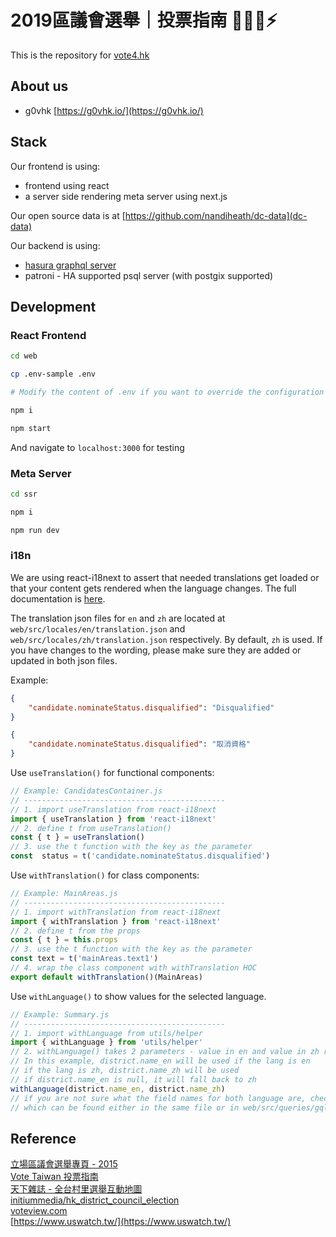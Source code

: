 # 2019區議會選舉｜投票指南 ✋🏻🧡⚡

This is the repository for [vote4.hk](https://vote4.hk)

## About us

- g0vhk [https://g0vhk.io/](https://g0vhk.io/)

## Stack

Our frontend is using:

- frontend using react
- a server side rendering meta server using next.js

Our open source data is at [https://github.com/nandiheath/dc-data](dc-data)

Our backend is using:

- [hasura graphql server](https://hasura.io/)
- patroni - HA supported psql server (with postgix supported)

## Development

### React Frontend

```bash
cd web

cp .env-sample .env

# Modify the content of .env if you want to override the configuration

npm i

npm start
```

And navigate to `localhost:3000` for testing

### Meta Server

```bash
cd ssr

npm i

npm run dev
```

### i18n
We are using react-i18next to assert that needed translations get loaded or that your content gets rendered when the language changes. The full documentation is [here](https://react.i18next.com/). 

The translation json files for ``en`` and ``zh`` are located at ``web/src/locales/en/translation.json`` and ``web/src/locales/zh/translation.json`` respectively. By default, ``zh`` is used. If you have changes to the wording, please make sure they are added or updated in both json files. 

Example: 
````json
{
    "candidate.nominateStatus.disqualified": "Disqualified"
}
````

````json
{
    "candidate.nominateStatus.disqualified": "取消資格"
}
````

Use ``useTranslation()`` for functional components:
````javascript
// Example: CandidatesContainer.js
// ---------------------------------------------
// 1. import useTranslation from react-i18next
import { useTranslation } from 'react-i18next'
// 2. define t from useTranslation()
const { t } = useTranslation()
// 3. use the t function with the key as the parameter 
const  status = t('candidate.nominateStatus.disqualified')
````

Use ``withTranslation()`` for class components:
````javascript
// Example: MainAreas.js
// ---------------------------------------------
// 1. import withTranslation from react-i18next
import { withTranslation } from 'react-i18next'
// 2. define t from the props
const { t } = this.props
// 3. use the t function with the key as the parameter 
const text = t('mainAreas.text1')
// 4. wrap the class component with withTranslation HOC
export default withTranslation()(MainAreas)
````

Use ``withLanguage()`` to show values for the selected language. 
````javascript
// Example: Summary.js
// ---------------------------------------------
// 1. import withLanguage from utils/helper
import { withLanguage } from 'utils/helper'
// 2. withLanguage() takes 2 parameters - value in en and value in zh respectively
// In this example, district.name_en will be used if the lang is en
// if the lang is zh, district.name_zh will be used
// if district.name_en is null, it will fall back to zh 
withLanguage(district.name_en, district.name_zh)
// if you are not sure what the field names for both language are, check the query 
// which can be found either in the same file or in web/src/queries/gql.js
````

## Reference

[立場區議會選舉專頁 - 2015](https://dce2015.thestandnews.com)  
[Vote Taiwan 投票指南](https://councils.g0v.tw)  
[天下雜誌 - 全台村里選舉互動地圖](https://web.cw.com.tw/election2018)  
[initiummedia/hk_district_council_election](https://github.com/initiummedia/hk_district_council_election)  
[voteview.com](https://voteview.com/)  
[https://www.uswatch.tw/](https://www.uswatch.tw/)  
